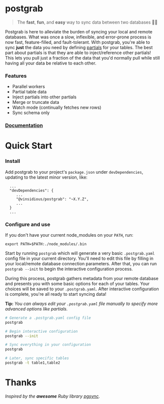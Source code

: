 # postgrab

> The **fast**, **fun**, and **easy** way to sync data between two databases 🚀✨

Postgrab is here to alleviate the burden of syncing your local and remote databases. What was once a slow, inflexible, and error-prone process is now fast, feature-filled, and fault-tolerant. With postgrab, you're able to sync **just** the data you need by defining [partials](configuration/file.md#partials) for your tables. The best part about partials is that they are able to inject/reference other partials! This lets you pull just a fraction of the data that you'd normally pull while still having all your data be relative to each other.

### Features
- Parallel workers
- Partial table data
- Inject partials into other partials
- Merge or truncate data
- Watch mode (continually fetches new rows)
- Sync schema only

### [Documentation](https://vinsidious.github.io/postgrab)

# Quick Start

### Install

Add postgrab to your project's `package.json` under `devDependencies`, updating to the latest minor version, like: 

```
  ...
  "devDependencies": {
     ...
     "@vinsidious/postgrab": "~X.Y.Z",
     ...
  }
  ...
```

### Configure and use

If you don't have your current node_modules on your `PATH`, run:
```
export PATH=$PATH:./node_modules/.bin
```

Start by running `postgrab` which will generate a very basic `.postgrab.yaml` config file in your current directory. You'll need to edit this file by filling in your local/remote database connection parameters. After that, you can run `postgrab --init` to begin the interactive configuration process.

During this process, postgrab gathers metadata from your remote database and presents you with some basic options for each of your tables. Your choices will be saved to your `.postgrab.yaml`. After interactive configuration is complete, you're all ready to start syncing data!

**Tip:** *You can always edit your `.postgrab.yaml` file manually to specify more advanced options like partials.*

```bash
# Generate a .postgrab.yaml config file
postgrab

# Begin interactive configuration
postgrab --init

# Sync everything in your configuration
postgrab

# Later, sync specific tables
postgrab -t table1,table2
```

# Thanks

*Inspired by the **awesome** Ruby library [pgsync](https://github.com/ankane/pgsync).*
